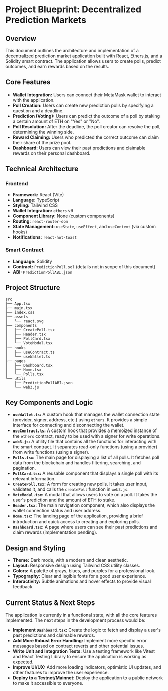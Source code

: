 # Project Blueprint: Decentralized Prediction Markets

## Overview

This document outlines the architecture and implementation of a decentralized prediction market application built with React, Ethers.js, and a Solidity smart contract. The application allows users to create polls, predict outcomes, and earn rewards based on the results.

## Core Features

*   **Wallet Integration:** Users can connect their MetaMask wallet to interact with the application.
*   **Poll Creation:** Users can create new prediction polls by specifying a question and a deadline.
*   **Prediction (Voting):** Users can predict the outcome of a poll by staking a certain amount of ETH on "Yes" or "No".
*   **Poll Resolution:** After the deadline, the poll creator can resolve the poll, determining the winning side.
*   **Reward Claiming:** Users who predicted the correct outcome can claim their share of the prize pool.
*   **Dashboard:** Users can view their past predictions and claimable rewards on their personal dashboard.

## Technical Architecture

### Frontend

*   **Framework:** React (Vite)
*   **Language:** TypeScript
*   **Styling:** Tailwind CSS
*   **Wallet Integration:** `ethers` v6
*   **Component Library:** None (custom components)
*   **Routing:** `react-router-dom`
*   **State Management:** `useState`, `useEffect`, and `useContext` (via custom hooks)
*   **Notifications:** `react-hot-toast`

### Smart Contract

*   **Language:** Solidity
*   **Contract:** `PredictionPoll.sol` (details not in scope of this document)
*   **ABI:** `PredictionPollABI.json`

## Project Structure

```
src
├── App.tsx
├── main.tsx
├── index.css
├── assets
│   └── react.svg
├── components
│   ├── CreatePoll.tsx
│   ├── Header.tsx
│   ├── PollCard.tsx
│   └── VoteModal.tsx
├── hooks
│   ├── useContract.ts
│   └── useWallet.ts
├── pages
│   ├── Dashboard.tsx
│   ├── Home.tsx
│   └── Polls.tsx
└── utils
    ├── PredictionPollABI.json
    └── web3.js
```

## Key Components and Logic

*   **`useWallet.ts`:** A custom hook that manages the wallet connection state (provider, signer, address, etc.) using `ethers`. It provides a simple interface for connecting and disconnecting the wallet.
*   **`useContract.ts`:** A custom hook that provides a memoized instance of the `ethers` contract, ready to be used with a signer for write operations.
*   **`web3.js`:** A utility file that contains all the functions for interacting with the smart contract. It separates read-only functions (using a provider) from write functions (using a signer).
*   **`Polls.tsx`:** The main page for displaying a list of all polls. It fetches poll data from the blockchain and handles filtering, searching, and pagination.
*   **`PollCard.tsx`:** A reusable component that displays a single poll with its relevant information.
*   **`CreatePoll.tsx`:** A form for creating new polls. It takes user input, validates it, and calls the `createPoll` function in `web3.js`.
*   **`VoteModal.tsx`:** A modal that allows users to vote on a poll. It takes the user's prediction and the amount of ETH to stake.
*   **`Header.tsx`:** The main navigation component, which also displays the wallet connection status and user address.
*   **`Home.tsx`:** The landing page of the application, providing a brief introduction and quick access to creating and exploring polls.
*   **`Dashboard.tsx`:** A page where users can see their past predictions and claim rewards (implementation pending).

## Design and Styling

*   **Theme:** Dark mode, with a modern and clean aesthetic.
*   **Layout:** Responsive design using Tailwind CSS utility classes.
*   **Colors:** A palette of grays, blues, and purples for a professional look.
*   **Typography:** Clear and legible fonts for a good user experience.
*   **Interactivity:** Subtle animations and hover effects to provide visual feedback.

## Current Status & Next Steps

The application is currently in a functional state, with all the core features implemented. The next steps in the development process would be:

*   **Implement `Dashboard.tsx`:** Create the logic to fetch and display a user's past predictions and claimable rewards.
*   **Add More Robust Error Handling:** Implement more specific error messages based on contract reverts and other potential issues.
*   **Write Unit and Integration Tests:** Use a testing framework like Vitest and React Testing Library to ensure the application is working as expected.
*   **Improve UI/UX:** Add more loading indicators, optimistic UI updates, and other features to improve the user experience.
*   **Deploy to a Testnet/Mainnet:** Deploy the application to a public network to make it accessible to everyone.

